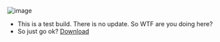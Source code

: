 ![image](https://media.discordapp.net/attachments/706131647145312256/706166926191362118/d700038a007c993bd365120bbeb3ff10.png?width=521&height=65)
- This is a test build. There is no update. So WTF are you doing here?
- So just go ok?
[Download](http://www.mediafire.com/file/w60ic8115ali9lr/BAKU%2521_0.0.0.6_Build.rar/file)
